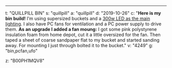 ---
t: "QUILLPILL BIN"
s: "quillpill"
a: "quillpill"
d: "2019-10-26"
c: "<strong>Here is my bin build! </strong>I'm using supersized buckets and a <a href='https://www.amazon.com/Roleadro-Galaxyhydro-Indoor-Lights-Spectrum/dp/B00PH1MQV8/ref=as_li_ss_tl?ie=UTF8&linkCode=ll1&tag=spacbuck-20&linkId=70678bcbd40ed121c06edc6328cdfa36'>300w LED as the main lighting</a>. I also have PC fans for ventilation and a PC power supply to drive them. <strong>As an upgrade I added a fan moung:</strong> I got some pink polystyrene insulation foam from home depot, cut it a little oversized for the fan. Then taped a sheet of coarse sandpaper flat to my bucket and started sanding away. For mounting I just through bolted it to the bucket."
v: "4249"
g: "bin,pcfan,ufo"

z: "B00PH1MQV8"
